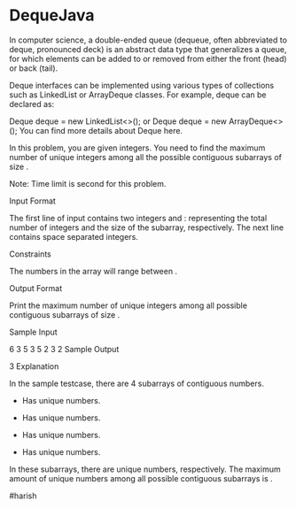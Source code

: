 # DequeJava
In computer science, a double-ended queue (dequeue, often abbreviated to deque, pronounced deck) is an abstract data type that generalizes a queue, for which elements can be added to or removed from either the front (head) or back (tail).

Deque interfaces can be implemented using various types of collections such as LinkedList or ArrayDeque classes. For example, deque can be declared as:

Deque deque = new LinkedList<>();
or
Deque deque = new ArrayDeque<>();
You can find more details about Deque here.

In this problem, you are given  integers. You need to find the maximum number of unique integers among all the possible contiguous subarrays of size .

Note: Time limit is  second for this problem.

Input Format

The first line of input contains two integers  and : representing the total number of integers and the size of the subarray, respectively. The next line contains  space separated integers.

Constraints




The numbers in the array will range between .

Output Format

Print the maximum number of unique integers among all possible contiguous subarrays of size .

Sample Input

6 3
5 3 5 2 3 2
Sample Output

3
Explanation

In the sample testcase, there are 4 subarrays of contiguous numbers.

 - Has  unique numbers.

 - Has  unique numbers.

 - Has  unique numbers.

 - Has  unique numbers.

In these subarrays, there are  unique numbers, respectively. The maximum amount of unique numbers among all possible contiguous subarrays is .

#harish
